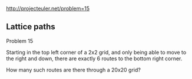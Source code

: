 http://projecteuler.net/problem=15

Lattice paths
-------------

Problem 15

Starting in the top left corner of a 2x2 grid, and only being able to move to the right and down, there are exactly 6 routes to the bottom right corner.


How many such routes are there through a 20x20 grid?
